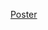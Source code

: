 [Poster](https://docs.google.com/presentation/d/1g-Be_dE3R2jJphYmZb__nqyyjpkjIZrv8xoOzCqz-I4/edit?usp=sharing)
